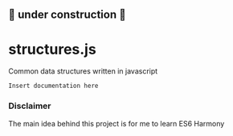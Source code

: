 ## :construction: under construction :construction:

# structures.js
Common data structures written in javascript

```
Insert documentation here
```

### Disclaimer
The main idea behind this project is for me to learn ES6 Harmony
